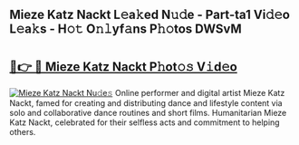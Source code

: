 ## Mieze Katz Nackt L𝚎a𝚔ed N𝚞𝚍e - Part-ta1 Vi𝚍𝚎o L𝚎a𝚔s - H𝚘𝚝 O𝚗𝚕yf𝚊ns P𝚑𝚘tos DWSvM

# <h2><a href="http://kfbddnd.oniu.top/?m=Mieze+Katz+Nackt">🔗👉 🔴 Mieze Katz Nackt P𝚑ot𝚘𝚜 V𝚒d𝚎o</a></h2>

[![Mieze Katz Nackt Nu𝚍e𝚜](https://i.imgur.com/0qMVB7G.gif)](http://kfbddnd.oniu.top/?m=Mieze+Katz+Nackt)
Online performer and digital artist Mieze Katz Nackt, famed for creating and distributing dance and lifestyle content via solo and collaborative dance routines and short films. Humanitarian Mieze Katz Nackt, celebrated for their selfless acts and commitment to helping others.  
